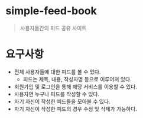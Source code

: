 # simple-feed-book
> 사용자들간의 피드 공유 사이트
> 

# 요구사항

- 전체 사용자들에 대한 피드를 볼 수 있다.
    - 피드는 제목, 내용, 작성자명 등으로 이루어져 있다.
- 회원가입 및 로그인을 통해 해당 서비스를 이용할 수 있다.
- 사용자면 누구나 피드를 작성할 수 있다.
- 자기 자신이 작성한 피드들을 모아볼 수 있다.
- 자기 자신이 작성한 피드의 경우 수정 및 삭제가 가능하다.